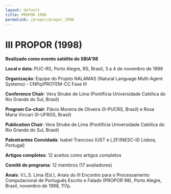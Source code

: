 ```yaml
---
layout: default
title: PROPOR 1998
permalink: /propor/propor_1998
---
```


# III PROPOR (1998)

__Realizado como evento satélite do SBIA'98__

__Local e data__: PUC-RS, Porto Alegre, RS, Brasil, 3 a 4 de novembro de 1998

__Organização__: Equipe do Projeto NALAMAS (Natural Language Multi-Agent Systems) - CNPq/PROTEM-CC Fase III

__Conference Chair__: Vera Strube de Lima (Pontifícia Universidade Católica do Rio Grande do Sul, Brasil)

__Program Co-chair__: Flávio Moreira de Oliveira (II-PUCRS, Brasil) e Rosa Maria Viccari (II-UFRGS, Brasil)

__Publication Chair__: Vera Strube de Lima (Pontifícia Universidade Católica do Rio Grande do Sul, Brasil)

__Palestrantee Convidada__: Isabel Trancoso (UST e L2F/INESC-ID Lisboa, Portugal)

__Artigos completos__: 12 aceitos como artigos completos

__Comitê de programa__: 12 membros (17 avaliadores)

__Anais__: V.L.S. Lima (Ed.), Anais do III Encontro para o Processamento Computacional de Português Escrito e Falado (PROPOR´98), Porto Alegre, Brasil, novembro de 1998, 117p.

